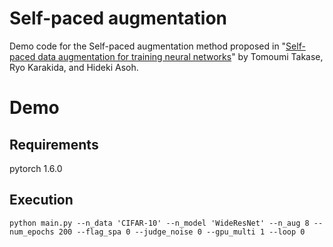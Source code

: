 # Self-paced augmentation

Demo code for the Self-paced augmentation method proposed in "[Self-paced data augmentation for training neural networks](https://www.sciencedirect.com/science/article/pii/S0925231221003374)" by Tomoumi Takase, Ryo Karakida, and Hideki Asoh.

# Demo

## Requirements
pytorch 1.6.0

## Execution
```
python main.py --n_data 'CIFAR-10' --n_model 'WideResNet' --n_aug 8 --num_epochs 200 --flag_spa 0 --judge_noise 0 --gpu_multi 1 --loop 0
```

